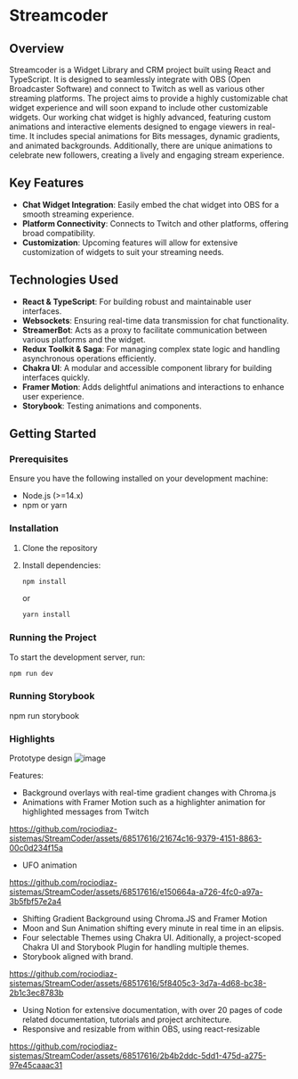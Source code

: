 # Streamcoder

## Overview
Streamcoder is a Widget Library and CRM project built using React and TypeScript. It is designed to seamlessly integrate with OBS (Open Broadcaster Software) and connect to Twitch as well as various other streaming platforms. The project aims to provide a highly customizable chat widget experience and will soon expand to include other customizable widgets.
Our working chat widget is highly advanced, featuring custom animations and interactive elements designed to engage viewers in real-time. It includes special animations for Bits messages, dynamic gradients, and animated backgrounds. Additionally, there are unique animations to celebrate new followers, creating a lively and engaging stream experience.

## Key Features
- **Chat Widget Integration**: Easily embed the chat widget into OBS for a smooth streaming experience.
- **Platform Connectivity**: Connects to Twitch and other platforms, offering broad compatibility.
- **Customization**: Upcoming features will allow for extensive customization of widgets to suit your streaming needs.

## Technologies Used
- **React & TypeScript**: For building robust and maintainable user interfaces.
- **Websockets**: Ensuring real-time data transmission for chat functionality.
- **StreamerBot**: Acts as a proxy to facilitate communication between various platforms and the widget.
- **Redux Toolkit & Saga**: For managing complex state logic and handling asynchronous operations efficiently.
- **Chakra UI**: A modular and accessible component library for building interfaces quickly.
- **Framer Motion**: Adds delightful animations and interactions to enhance user experience.
- **Storybook**: Testing animations and components. 

## Getting Started
### Prerequisites
Ensure you have the following installed on your development machine:
- Node.js (>=14.x)
- npm or yarn

### Installation
1. Clone the repository

2. Install dependencies:
    ```bash
    npm install
    ```
    or
    ```bash
    yarn install
    ```

### Running the Project
To start the development server, run:
```bash
npm run dev
```
### Running Storybook
npm run storybook

### Highlights
Prototype design
![image](https://github.com/rociodiaz-sistemas/StreamCoder/assets/68517616/6f74e494-24fb-4f99-955c-9495743d17a0)

Features: 
- Background overlays with real-time gradient changes with Chroma.js
- Animations with Framer Motion such as a highlighter animation for highlighted messages from Twitch

https://github.com/rociodiaz-sistemas/StreamCoder/assets/68517616/21674c16-9379-4151-8863-00c0d234f15a

- UFO animation 

https://github.com/rociodiaz-sistemas/StreamCoder/assets/68517616/e150664a-a726-4fc0-a97a-3b5fbf57e2a4

- Shifting Gradient Background using Chroma.JS and Framer Motion
- Moon and Sun Animation shifting every minute in real time in an elipsis.
- Four selectable Themes using Chakra UI. Aditionally, a project-scoped Chakra UI and Storybook Plugin for handling multiple themes.
- Storybook aligned with brand.

https://github.com/rociodiaz-sistemas/StreamCoder/assets/68517616/5f8405c3-3d7a-4d68-bc38-2b1c3ec8783b

- Using Notion for extensive documentation, with over 20 pages of code related documentation, tutorials and project architecture.
- Responsive and resizable from within OBS, using react-resizable

https://github.com/rociodiaz-sistemas/StreamCoder/assets/68517616/2b4b2ddc-5dd1-475d-a275-97e45caaac31



